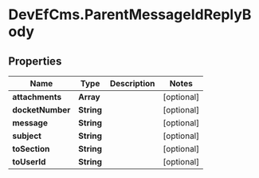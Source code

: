 # DevEfCms.ParentMessageIdReplyBody

## Properties
Name | Type | Description | Notes
------------ | ------------- | ------------- | -------------
**attachments** | **Array** |  | [optional] 
**docketNumber** | **String** |  | [optional] 
**message** | **String** |  | [optional] 
**subject** | **String** |  | [optional] 
**toSection** | **String** |  | [optional] 
**toUserId** | **String** |  | [optional] 
